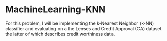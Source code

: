 # MachineLearning-KNN
For this problem, I will be implementing the k-Nearest Neighbor (k-NN) classifier and evaluating on a the Lenses and Credit Approval (CA) dataset the latter of which describes credit worthiness data.
